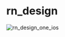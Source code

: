 # rn_design

![rn_design_one_ios](https://user-images.githubusercontent.com/24623568/98913004-2d02f000-250a-11eb-8909-fbde580195c3.gif)
